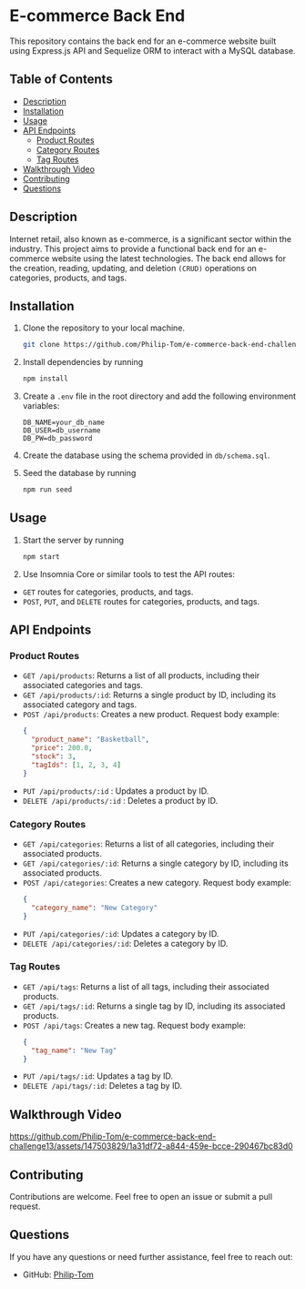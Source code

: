 # E-commerce Back End

This repository contains the back end for an e-commerce website built using Express.js API and Sequelize ORM to interact with a MySQL database.

## Table of Contents

- [Description](#description)
- [Installation](#installation)
- [Usage](#usage)
- [API Endpoints](#api-endpoints)
  - [Product Routes](#product-routes)
  - [Category Routes](#category-routes)
  - [Tag Routes](#tag-routes)
- [Walkthrough Video](#walkthrough-video)
- [Contributing](#contributing)
- [Questions](#questions)

## Description

Internet retail, also known as e-commerce, is a significant sector within the industry. This project aims to provide a functional back end for an e-commerce website using the latest technologies. The back end allows for the creation, reading, updating, and deletion `(CRUD)` operations on categories, products, and tags.

## Installation

1. Clone the repository to your local machine.
   ```bash
   git clone https://github.com/Philip-Tom/e-commerce-back-end-challenge13.git
   ```
2. Install dependencies by running
   ```bash
   npm install
   ```
3. Create a `.env` file in the root directory and add the following environment variables:

   ```b
   DB_NAME=your_db_name
   DB_USER=db_username
   DB_PW=db_password
   ```

4. Create the database using the schema provided in `db/schema.sql`.
5. Seed the database by running
   ```bash
   npm run seed
   ```

## Usage

1. Start the server by running 
    ```bash
    npm start
    ```
2. Use Insomnia Core or similar tools to test the API routes:

- `GET` routes for categories, products, and tags.
- `POST`, `PUT`, and `DELETE` routes for categories, products, and tags.

## API Endpoints

### Product Routes

- `GET /api/products`: Returns a list of all products, including their associated categories and tags.
- `GET /api/products/:id`: Returns a single product by ID, including its associated category and tags.
- `POST /api/products`: Creates a new product. Request body example:
  ```json
  {
    "product_name": "Basketball",
    "price": 200.0,
    "stock": 3,
    "tagIds": [1, 2, 3, 4]
  }
  ```
- `PUT /api/products/:id` : Updates a product by ID.
- `DELETE /api/products/:id` : Deletes a product by ID.

### Category Routes

- `GET /api/categories`: Returns a list of all categories, including their associated products.
- `GET /api/categories/:id`: Returns a single category by ID, including its associated products.
- `POST /api/categories`: Creates a new category. Request body example:
  ```json
  {
    "category_name": "New Category"
  }
  ```
- `PUT /api/categories/:id`: Updates a category by ID.
- `DELETE /api/categories/:id`: Deletes a category by ID.

### Tag Routes

- `GET /api/tags`: Returns a list of all tags, including their associated products.
- `GET /api/tags/:id`: Returns a single tag by ID, including its associated products.
- `POST /api/tags`: Creates a new tag. Request body example:
  ```json
  {
    "tag_name": "New Tag"
  }
  ```
- `PUT /api/tags/:id`: Updates a tag by ID.
- `DELETE /api/tags/:id`: Deletes a tag by ID.


## Walkthrough Video

https://github.com/Philip-Tom/e-commerce-back-end-challenge13/assets/147503829/1a31df72-a844-459e-bcce-290467bc83d0



## Contributing

Contributions are welcome. Feel free to open an issue or submit a pull request.

## Questions

If you have any questions or need further assistance, feel free to reach out:

- GitHub: [Philip-Tom](https://github.com/Philip-Tom/)
